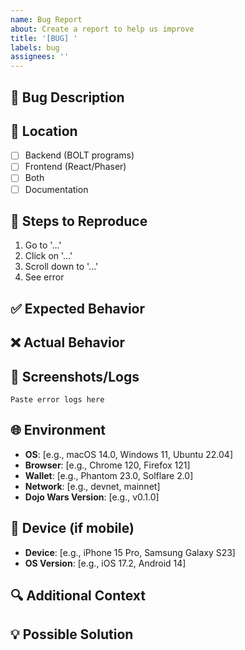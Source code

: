 ```yaml
---
name: Bug Report
about: Create a report to help us improve
title: '[BUG] '
labels: bug
assignees: ''
---
```


## 🐛 Bug Description

<!-- A clear and concise description of what the bug is -->

## 📍 Location

<!-- Where does this bug occur? -->

- [ ] Backend (BOLT programs)
- [ ] Frontend (React/Phaser)
- [ ] Both
- [ ] Documentation

## 🔄 Steps to Reproduce

1. Go to '...'
2. Click on '...'
3. Scroll down to '...'
4. See error

## ✅ Expected Behavior

<!-- What you expected to happen -->

## ❌ Actual Behavior

<!-- What actually happened -->

## 📸 Screenshots/Logs

<!-- If applicable, add screenshots or error logs -->

```
Paste error logs here
```

## 🌐 Environment

- **OS**: [e.g., macOS 14.0, Windows 11, Ubuntu 22.04]
- **Browser**: [e.g., Chrome 120, Firefox 121]
- **Wallet**: [e.g., Phantom 23.0, Solflare 2.0]
- **Network**: [e.g., devnet, mainnet]
- **Dojo Wars Version**: [e.g., v0.1.0]

## 📱 Device (if mobile)

- **Device**: [e.g., iPhone 15 Pro, Samsung Galaxy S23]
- **OS Version**: [e.g., iOS 17.2, Android 14]

## 🔍 Additional Context

<!-- Add any other context about the problem here -->

## 💡 Possible Solution

<!-- Optional: suggest a fix or reason for the bug -->

